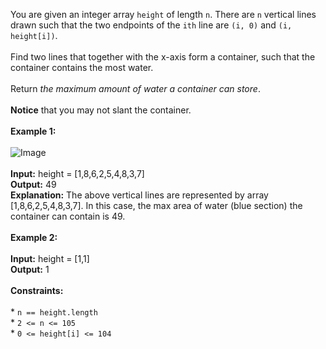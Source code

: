 You are given an integer array `height` of length `n`. There are `n` vertical lines drawn such that the two endpoints of the `ith` line are `(i, 0)` and `(i, height[i])`.<br /><br />Find two lines that together with the x-axis form a container, such that the container contains the most water.<br /><br />Return *the maximum amount of water a container can store*.<br /><br />**Notice** that you may not slant the container.<br /><br />**Example 1:**<br /><br />![Image](https://s3-lc-upload.s3.amazonaws.com/uploads/2018/07/17/question_11.jpg)<br /><br />**Input:** height = [1,8,6,2,5,4,8,3,7]<br />**Output:** 49<br />**Explanation:** The above vertical lines are represented by array [1,8,6,2,5,4,8,3,7]. In this case, the max area of water (blue section) the container can contain is 49.<br /><br />**Example 2:**<br /><br />**Input:** height = [1,1]<br />**Output:** 1<br /><br />**Constraints:**<br /><br />*   `n == height.length`<br />*   `2 <= n <= 105`<br />*   `0 <= height[i] <= 104`